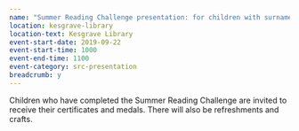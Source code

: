 ```yaml
---
name: "Summer Reading Challenge presentation: for children with surnames beginning A-L"
location: kesgrave-library
location-text: Kesgrave Library
event-start-date: 2019-09-22
event-start-time: 1000
event-end-time: 1100
event-category: src-presentation
breadcrumb: y
---
```


Children who have completed the Summer Reading Challenge are invited to receive their certificates and medals. There will also be refreshments and crafts.
